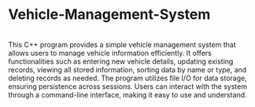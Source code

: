 # Vehicle-Management-System
<br>
This C++ program provides a simple vehicle management system that allows users to manage vehicle information efficiently. It offers functionalities such as entering new vehicle details, updating existing records, viewing all stored information, sorting data by name or type, and deleting records as needed. The program utilizes file I/O for data storage, ensuring persistence across sessions. Users can interact with the system through a command-line interface, making it easy to use and understand.
